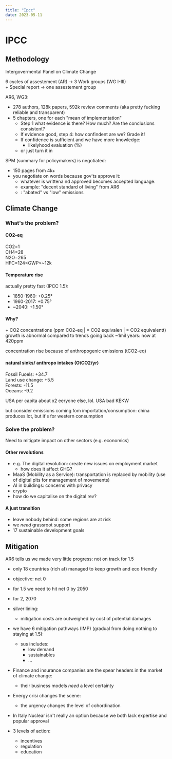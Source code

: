 ```yaml
---
title: "Ipcc"
date: 2023-05-11
---
```

# IPCC

## Methodology
Intergovermental Panel on Climate Change  

6 cycles of assestement (AR) -> 3 Work groups (WG I-III)  
\+ Special report -> one assestement group  

AR6, WG3:  
- 278 authors, 128k papers, 592k review comments (aka pretty fucking reliable and transparent)
- 5 chapters, one for each "mean of implementation"
  - Step 1 what evidence is there? How much? Are the conclusions consistent?
  - If evidence good, step 4: how confindent are we? Grade it!
  - If confidence is sufficient and we have more knowledge:
    - likelyhood evaluation (%)
  - or just turn it in


SPM (summary for policymakers) is negotiated:  
- 150 pages from 4k+
- you negotiate on words because gov'ts approve it: 
  - whatever is writtena nd approved becomes accepted language.
  - example: "decent standard of living" from AR6
  - : "abated" vs "low" emissions


## Climate Change

### What's the problem?

#### CO2-eq
CO2=1  
CH4=28  
N2O=265  
HFC=124<GWP<~12k  

#### Temperature rise
actually pretty fast (IPCC 1.5):  
- 1850-1960: +0.25°
- 1960-2017: +0.75°
- ~2040: +1.50°

#### Why?
\+ CO2 concentrations (ppm CO2-eq | = CO2 equivalen | = CO2 equivalentt)  
growth is abnormal compared to trends going back ~1mil years: now at 420ppm  

concentration rise because of anthropogenic emissions (tCO2-eq)

#### natural sinks/ anthropo intakes (GtCO2/yr)
Fossil Fuoels: +34.7  
Land use change: +5.5  
Forests: -11.5  
Oceans: -9.2  

USA per capita about x2 eeryone else, lol. USA bad KEKW

but consider emissions coming fom importation/consumption: china produces  lot, but it's for western consumption


### Solve the problem? 

Need to mitigate impact on other sectors (e.g. economics)

#### Other revolutions
- e.g. The digital revolution: create new issues on employment market
  - how does it affect GHG?
- MaaS (Mobility as a Service): transportation is replaced by mobility (use of digital plts for management of movements)
- AI in buildings: concerns with privacy
- crypto
- how do we capitalise on the digital rev?

#### A just transition
- leave nobody behind: some regions are at risk
- we *need* grassroot support
- 17 sustainable development goals

## Mitigation

AR6 tells us we made very little progress: not on track for 1.5
- only 18 countries (rich af) managed to keep growth and eco friendly
- objective: net 0
- for 1.5 we need to hit net 0 by 2050
- for 2, 2070
- silver lining:
  - mitigation costs are outweighed by cost of potential damages
- we have 6 mitigation pathways (IMP) (gradual from doing nothing to staying at 1.5):
  - sus includes:
    - low demand
    - sustainables
    - ...
- Finance and insurance companies are the spear headers in the market of climate change:
  - their business models *need* a level certainty
- Energy crisi changes the scene:
  - the urgency changes the level of cohordination
- In Italy Nuclear isn't really an option because we both lack expertise and popular approval


- 3 levels of action:
  - incentives
  - regulation
  - education
